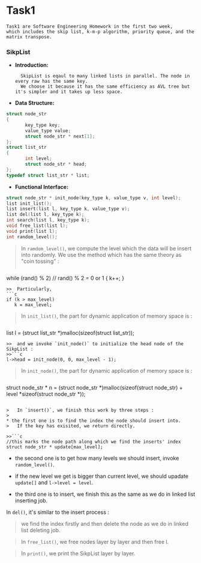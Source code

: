 # Task1 #

    Task1 are Software Engineering Homework in the first two week, 
    which includes the skip list, k-m-p algorithm, priority queue, and the matrix transpose.
    
### SikpList ###
* **Introduction:**
    
		SkipList is eqaul to many linked lists in parallel. The node in every raw has the same key. 
		We choose it because it has the same efficiency as AVL tree but it's simpler and it takes up less space.

* **Data Structure:**

 ```c
struct node_str
{
		key_type key;  
		value_type value;  
		struct node_str * next[1];	
};
struct list_str
{
		int level;     
		struct node_str * head;
};
typedef struct list_str * list;
 ```
	
	
* **Functional Interface:**

 ```c
struct node_str * init_node(key_type k, value_type v, int level);         
list init_list();
list insert(list l, key_type k, value_type v);
list del(list l, key_type k);
int search(list l, key_type k);
void free_list(list l);
void print(list l);
int random_level();      
```

>	In `ramdom_level()`, we compute the level which the data will be insert into randomly.
>	We use the method which has the same theory as "coin tossing" :
>>```c
while (rand() % 2)    // rand() % 2 = 0 or 1
{
	k++;
}
 ```
>> 	Particularly,
```c
if (k > max_level)
	k = max_level;
```

>	In `init_list()`, the part for dynamic application of memory space is :
>>```c
list l = (struct list_str *)malloc(sizeof(struct list_str));
```
>>	and we invoke `init_node()` to initialize the head node of the SikpList :
>>```c
l->head = init_node(0, 0, max_level - 1);
```

>	In `init_node()`, the part for dynamic application of memory space is :
>>```c
struct node_str * n = (struct node_str *)malloc(sizeof(struct node_str) + level *sizeof(struct node_str *));
```
    
>	In `insert()`, we finish this work by three steps :
> 	
* the first one is to find the index the node should insert into. 
>	If the key has exisited, we return directly.

>>```c
//this marks the node path along which we find the inserts' index
struct node_str * update[max_level];  
```
> 	
* the second one is to get how many levels we should insert, invoke `random_level()`.
>
* if the new level we get is bigger than current level, we should upadate `update[]` and `l->level = level`.
> 
* the third one is to insert, we finish this as the same as we do in linked list inserting job.

> 
In `del()`, it's similar to the insert process : 
>	we find the index firstly and then delete the node as we do in linked list deleting job.

>	In `free_list()`, we free nodes layer by layer and then free l.

>	In `print()`, we print the SikpList layer by layer.

